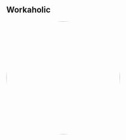 
<style>
figure {
  border: 0px #cccccc solid;
  padding: 4px;
  margin: auto;
  align: center;
}

figcaption {
  background-color: white;
  color: black;
  font-style: bold;
  padding: 2px;
  text-align: center;
}
</style>

<h2>Workaholic</h2>
<a href="https://radioninjapirata.github.io/radio_ostworkaholic.html" target="_blank"><img src="https://mosaic.scdn.co/640/ab67616d0000b2736bcd453c83fac78b669db1abab67616d0000b27371b1b5d2f76b80661d4e01c8ab67616d0000b2737a283d440beee38bcc65cf89ab67616d0000b273e04fd7c4d7b84c6dba42f5c1" height="300" width="auto" style="border-radius:50%"></a>
